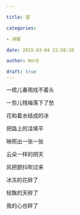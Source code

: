 ```yaml
---

title: 望

categories:

- 诗歌

date: 2015-03-04 22:58:26

author: Herb

draft: true
---
```


一绺儿春雨找不着头

一剪儿残梅落下了愁

花和着水结成的冰

把路上的洼填平

映照出一张一张

云朵一样的阴天

风把颤抖吹过来

冰冻的花碎了

轻飘的天碎了

我的心也碎了